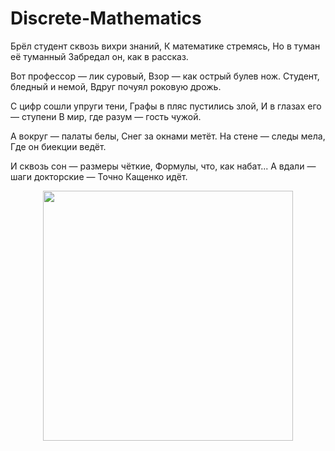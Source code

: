# Discrete-Mathematics

Брёл студент сквозь вихри знаний,
К математике стремясь,
Но в туман её туманный
Забредал он, как в рассказ.

Вот профессор — лик суровый,
Взор — как острый булев нож.
Студент, бледный и немой,
Вдруг почуял роковую дрожь.

С цифр сошли упруги тени,
Графы в пляс пустились злой,
И в глазах его — ступени
В мир, где разум — гость чужой.

А вокруг — палаты белы,
Снег за окнами метёт.
На стене — следы мела,
Где он биекции ведёт.

И сквозь сон — размеры чёткие,
Формулы, что, как набат...
А вдали — шаги докторские —
Точно Кащенко идёт.


<div align="center">  
  <img src="https://trikky.ru/wp-content/blogs.dir/1/files/2021/10/20/image-862209192214338119696.gif" width="400" />  
</div>  
